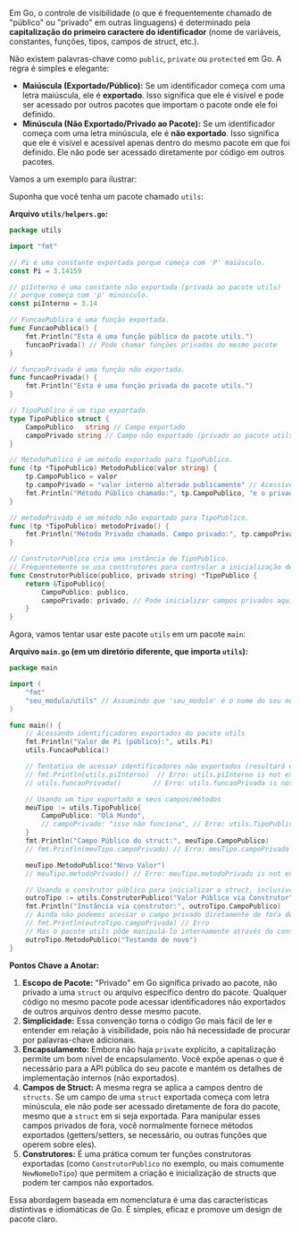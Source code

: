Em Go, o controle de visibilidade (o que é frequentemente chamado de "público" ou "privado" em outras linguagens) é determinado pela **capitalização do primeiro caractere do identificador** (nome de variáveis, constantes, funções, tipos, campos de struct, etc.).

Não existem palavras-chave como `public`, `private` ou `protected` em Go. A regra é simples e elegante:

- **Maiúscula (Exportado/Público):** Se um identificador começa com uma letra maiúscula, ele é **exportado**. Isso significa que ele é visível e pode ser acessado por outros pacotes que importam o pacote onde ele foi definido.
- **Minúscula (Não Exportado/Privado ao Pacote):** Se um identificador começa com uma letra minúscula, ele é **não exportado**. Isso significa que ele é visível e acessível apenas dentro do mesmo pacote em que foi definido. Ele não pode ser acessado diretamente por código em outros pacotes.

Vamos a um exemplo para ilustrar:

Suponha que você tenha um pacote chamado `utils`:

**Arquivo `utils/helpers.go`:**


```Go
package utils

import "fmt"

// Pi é uma constante exportada porque começa com 'P' maiúsculo.
const Pi = 3.14159

// piInterno é uma constante não exportada (privada ao pacote utils)
// porque começa com 'p' minúsculo.
const piInterno = 3.14

// FuncaoPublica é uma função exportada.
func FuncaoPublica() {
	fmt.Println("Esta é uma função pública do pacote utils.")
	funcaoPrivada() // Pode chamar funções privadas do mesmo pacote
}

// funcaoPrivada é uma função não exportada.
func funcaoPrivada() {
	fmt.Println("Esta é uma função privada do pacote utils.")
}

// TipoPublico é um tipo exportado.
type TipoPublico struct {
	CampoPublico   string // Campo exportado
	campoPrivado string // Campo não exportado (privado ao pacote utils)
}

// MetodoPublico é um método exportado para TipoPublico.
func (tp *TipoPublico) MetodoPublico(valor string) {
	tp.CampoPublico = valor
	tp.campoPrivado = "valor interno alterado publicamente" // Acessível dentro do mesmo pacote
	fmt.Println("Método Público chamado:", tp.CampoPublico, "e o privado é:", tp.campoPrivado)
}

// metodoPrivado é um método não exportado para TipoPublico.
func (tp *TipoPublico) metodoPrivado() {
	fmt.Println("Método Privado chamado. Campo privado:", tp.campoPrivado)
}

// ConstrutorPublico cria uma instância de TipoPublico.
// Frequentemente se usa construtores para controlar a inicialização de campos privados.
func ConstrutorPublico(publico, privado string) *TipoPublico {
	return &TipoPublico{
		CampoPublico: publico,
		campoPrivado: privado, // Pode inicializar campos privados aqui
	}
}
```

Agora, vamos tentar usar este pacote `utils` em um pacote `main`:

**Arquivo `main.go` (em um diretório diferente, que importa `utils`):**


```Go
package main

import (
	"fmt"
	"seu_modulo/utils" // Assumindo que 'seu_modulo' é o nome do seu módulo Go
)

func main() {
	// Acessando identificadores exportados do pacote utils
	fmt.Println("Valor de Pi (público):", utils.Pi)
	utils.FuncaoPublica()

	// Tentativa de acessar identificadores não exportados (resultará em erro de compilação)
	// fmt.Println(utils.piInterno)  // Erro: utils.piInterno is not exported
	// utils.funcaoPrivada()        // Erro: utils.funcaoPrivada is not exported

	// Usando um tipo exportado e seus campos/métodos
	meuTipo := utils.TipoPublico{
		CampoPublico: "Olá Mundo",
		// campoPrivado: "isso não funciona", // Erro: utils.TipoPublico.campoPrivado is not exported
	}
	fmt.Println("Campo Público do struct:", meuTipo.CampoPublico)
	// fmt.Println(meuTipo.campoPrivado) // Erro: meuTipo.campoPrivado is not exported

	meuTipo.MetodoPublico("Novo Valor")
	// meuTipo.metodoPrivado() // Erro: meuTipo.metodoPrivado is not exported

	// Usando o construtor público para inicializar o struct, inclusive campos privados
	outroTipo := utils.ConstrutorPublico("Valor Público via Construtor", "Valor Privado via Construtor")
	fmt.Println("Instância via construtor:", outroTipo.CampoPublico)
	// Ainda não podemos acessar o campo privado diretamente de fora do pacote
	// fmt.Println(outroTipo.campoPrivado) // Erro
	// Mas o pacote utils pôde manipulá-lo internamente através do construtor e métodos públicos.
	outroTipo.MetodoPublico("Testando de novo")
}
```

**Pontos Chave a Anotar:**

1. **Escopo de Pacote:** "Privado" em Go significa privado ao pacote, não privado a uma `struct` ou arquivo específico dentro do pacote. Qualquer código no mesmo pacote pode acessar identificadores não exportados de outros arquivos dentro desse mesmo pacote.
2. **Simplicidade:** Essa convenção torna o código Go mais fácil de ler e entender em relação à visibilidade, pois não há necessidade de procurar por palavras-chave adicionais.
3. **Encapsulamento:** Embora não haja `private` explícito, a capitalização permite um bom nível de encapsulamento. Você expõe apenas o que é necessário para a API pública do seu pacote e mantém os detalhes de implementação internos (não exportados).
4. **Campos de Struct:** A mesma regra se aplica a campos dentro de `structs`. Se um campo de uma `struct` exportada começa com letra minúscula, ele não pode ser acessado diretamente de fora do pacote, mesmo que a `struct` em si seja exportada. Para manipular esses campos privados de fora, você normalmente fornece métodos exportados (getters/setters, se necessário, ou outras funções que operem sobre eles).
5. **Construtores:** É uma prática comum ter funções construtoras exportadas (como `ConstrutorPublico` no exemplo, ou mais comumente `NewNomeDoTipo`) que permitem a criação e inicialização de structs que podem ter campos não exportados.

Essa abordagem baseada em nomenclatura é uma das características distintivas e idiomáticas de Go. É simples, eficaz e promove um design de pacote claro.